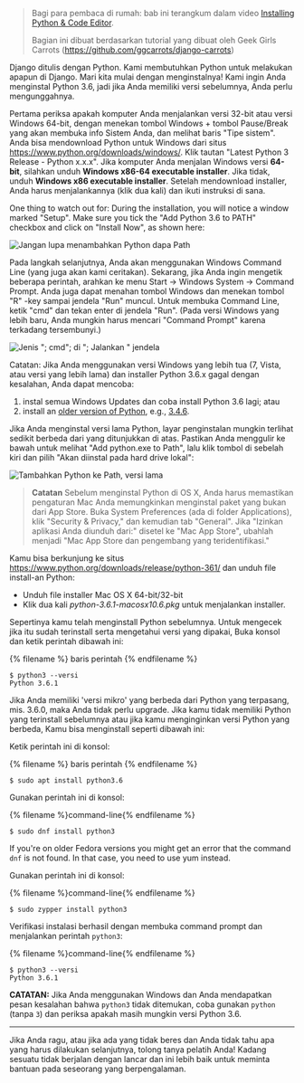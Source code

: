 > Bagi para pembaca di rumah: bab ini terangkum dalam video [Installing Python & Code Editor](https://www.youtube.com/watch?v=pVTaqzKZCdA).
> 
> Bagian ini dibuat berdasarkan tutorial yang dibuat oleh Geek Girls Carrots (https://github.com/ggcarrots/django-carrots)

Django ditulis dengan Python. Kami membutuhkan Python untuk melakukan apapun di Django. Mari kita mulai dengan menginstalnya! Kami ingin Anda menginstal Python 3.6, jadi jika Anda memiliki versi sebelumnya, Anda perlu mengunggahnya.

<!--sec data-title="Install Python: Windows" data-id="python_windows" data-collapse=true ces-->

Pertama periksa apakah komputer Anda menjalankan versi 32-bit atau versi Windows 64-bit, dengan menekan tombol Windows + tombol Pause/Break yang akan membuka info Sistem Anda, dan melihat baris "Tipe sistem". Anda bisa mendownload Python untuk Windows dari situs https://www.python.org/downloads/windows/. Klik tautan "Latest Python 3 Release - Python x.x.x". Jika komputer Anda menjalan Windows versi **64-bit**, silahkan unduh **Windows x86-64 executable installer**. Jika tidak, unduh **Windows x86 executable installer**. Setelah mendownload installer, Anda harus menjalankannya (klik dua kali) dan ikuti instruksi di sana.

One thing to watch out for: During the installation, you will notice a window marked "Setup". Make sure you tick the "Add Python 3.6 to PATH" checkbox and click on "Install Now", as shown here:

![Jangan lupa menambahkan Python dapa Path](../python_installation/images/python-installation-options.png)

Pada langkah selanjutnya, Anda akan menggunakan Windows Command Line (yang juga akan kami ceritakan). Sekarang, jika Anda ingin mengetik beberapa perintah, arahkan ke menu Start → Windows System → Command Prompt. Anda juga dapat menahan tombol Windows dan menekan tombol "R" -key sampai jendela "Run" muncul. Untuk membuka Command Line, ketik "cmd" dan tekan enter di jendela "Run". (Pada versi Windows yang lebih baru, Anda mungkin harus mencari "Command Prompt" karena terkadang tersembunyi.)

![Jenis "; cmd"; di "; Jalankan " jendela](../python_installation/images/windows-plus-r.png)

Catatan: Jika Anda menggunakan versi Windows yang lebih tua (7, Vista, atau versi yang lebih lama) dan installer Python 3.6.x gagal dengan kesalahan, Anda dapat mencoba:

1. instal semua Windows Updates dan coba install Python 3.6 lagi; atau
2. install an [older version of Python](https://www.python.org/downloads/windows/), e.g., [3.4.6](https://www.python.org/downloads/release/python-346/).

Jika Anda menginstal versi lama Python, layar penginstalan mungkin terlihat sedikit berbeda dari yang ditunjukkan di atas. Pastikan Anda menggulir ke bawah untuk melihat "Add python.exe to Path", lalu klik tombol di sebelah kiri dan pilih "Akan diinstal pada hard drive lokal":

![Tambahkan Python ke Path, versi lama](../python_installation/images/add_python_to_windows_path.png)

<!--endsec-->

<!--sec data-title="Install Python: OS X" data-id="python_OSX"
data-collapse=true ces-->

> **Catatan** Sebelum menginstal Python di OS X, Anda harus memastikan pengaturan Mac Anda memungkinkan menginstal paket yang bukan dari App Store. Buka System Preferences (ada di folder Applications), klik "Security & Privacy," dan kemudian tab "General". Jika "Izinkan aplikasi Anda diunduh dari:" disetel ke "Mac App Store", ubahlah menjadi "Mac App Store dan pengembang yang teridentifikasi."

Kamu bisa berkunjung ke situs https://www.python.org/downloads/release/python-361/ dan unduh file install-an Python:

* Unduh file installer Mac OS X 64-bit/32-bit
* Klik dua kali *python-3.6.1-macosx10.6.pkg* untuk menjalankan installer.

<!--endsec-->

<!--sec data-title="Install Python: Linux" data-id="python_linux"
data-collapse=true ces-->

Sepertinya kamu telah menginstall Python sebelumnya. Untuk mengecek jika itu sudah terinstall serta mengetahui versi yang dipakai, Buka konsol dan ketik perintah dibawah ini:

{% filename %} baris perintah {% endfilename %}

    $ python3 --versi
    Python 3.6.1
    

Jika Anda memiliki 'versi mikro' yang berbeda dari Python yang terpasang, mis. 3.6.0, maka Anda tidak perlu upgrade. Jika kamu tidak memiliki Python yang terinstall sebelumnya atau jika kamu menginginkan versi Python yang berbeda, Kamu bisa menginstall seperti dibawah ini:

<!--endsec-->

<!--sec data-title="Install Python: Debian or Ubuntu" data-id="python_debian" data-collapse=true ces-->

Ketik perintah ini di konsol:

{% filename %} baris perintah {% endfilename %}

    $ sudo apt install python3.6
    

<!--endsec-->

<!--sec data-title="Install Python: Fedora" data-id="python_fedora"
data-collapse=true ces-->

Gunakan perintah ini di konsol:

{% filename %}command-line{% endfilename %}

    $ sudo dnf install python3
    

If you're on older Fedora versions you might get an error that the command `dnf` is not found. In that case, you need to use yum instead.

<!--endsec-->

<!--sec data-title="Install Python: openSUSE" data-id="python_openSUSE"
data-collapse=true ces-->

Gunakan perintah ini di konsol:

{% filename %}command-line{% endfilename %}

    $ sudo zypper install python3
    

<!--endsec-->

Verifikasi instalasi berhasil dengan membuka command prompt dan menjalankan perintah `python3`:

{% filename %}command-line{% endfilename %}

    $ python3 --versi
    Python 3.6.1
    

**CATATAN:** Jika Anda menggunakan Windows dan Anda mendapatkan pesan kesalahan bahwa `python3` tidak ditemukan, coba gunakan `python` (tanpa `3`) dan periksa apakah masih mungkin versi Python 3.6.

* * *

Jika Anda ragu, atau jika ada yang tidak beres dan Anda tidak tahu apa yang harus dilakukan selanjutnya, tolong tanya pelatih Anda! Kadang sesuatu tidak berjalan dengan lancar dan ini lebih baik untuk meminta bantuan pada seseorang yang berpengalaman.